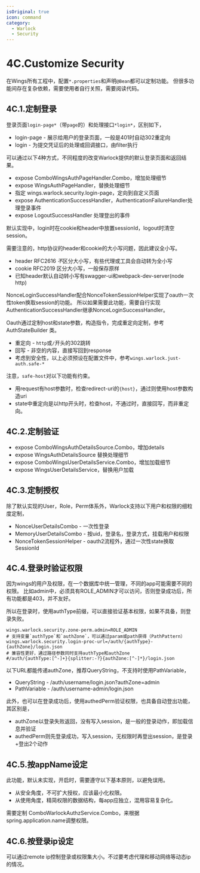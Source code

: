 ```yaml
---
isOriginal: true
icon: command
category:
  - Warlock
  - Security
---
```


# 4C.Customize Security

在Wings所有工程中，配置`*.properties`和声明`@Bean`都可以定制功能。
但很多功能间存在复杂依赖，需要使用者自行关照，需要阅读代码。

## 4C.1.定制登录

登录页面`login-page*`（带`page`的）和处理接口`*login*`，区别如下，

* login-page - 展示给用户的登录页面，一般是401时自动302重定向
* login - 为提交凭证后的处理或回调接口，由filter执行

可以通过以下4种方式，不同程度的改变Warlock提供的默认登录页面和返回结果。

* expose ComboWingsAuthPageHandler.Combo，增加处理细节
* expose WingsAuthPageHandler，替换处理细节
* 指定 wings.warlock.security.login-page，定向到自定义页面
* expose AuthenticationSuccessHandler，AuthenticationFailureHandler处理登录事件
* expose LogoutSuccessHandler 处理登出的事件

默认实现中，login时在cookie和header中放置sessionId，logout时清空session。

需要注意的，http协议的header和cookie的大小写问题，因此建议全小写。

* header RFC2616 *不*区分大小写，有些代理或工具会自动转为全小写
* cookie RFC2019 区分大小写，一般保存原样
* 已知header默认自动转小写有swagger-ui和webpack-dev-server(node http)

NonceLoginSuccessHandler配合NonceTokenSessionHelper实现了oauth一次性token换取session的功能。
所以如果需要此功能，需要自行实现AuthenticationSuccessHandler继承NonceLoginSuccessHandler。

Oauth通过定制host和state参数，构造指令，完成重定向定制，参考 AuthStateBuilder 类。

* 重定向 - `http`或`/`开头的302跳转
* 回写 - 非空的内容，直接写回到response
* 考虑到安全性，以上必须预设在配置文件中，参考`wings.warlock.just-auth.safe-*`

注意，`safe-host`对以下功能有约束。

* 用request有host参数时，检查redirect-uri的`{host}`，通过则使用host参数构造uri
* state中重定向是以http开头时，检查host，不通过时，直接回写，而非重定向。

## 4C.2.定制验证

* expose ComboWingsAuthDetailsSource.Combo，增加details
* expose WingsAuthDetailsSource 替换处理细节
* expose ComboWingsUserDetailsService.Combo，增加加载细节
* expose WingsUserDetailsService，替换用户加载

## 4C.3.定制授权

除了默认实现的User，Role，Perm体系外，Warlock支持以下用户和权限的细粒度定制，

* NonceUserDetailsCombo - 一次性登录
* MemoryUserDetailsCombo - 按uid，登录名，登录方式，挂载用户和权限
* NonceTokenSessionHelper - oauth2流程外，通过一次性state换取SessionId

## 4C.4.登录时验证权限

因为wings的用户及权限，在一个数据库中统一管理，不同的app可能需要不同的权限。
比如admin中，必须具有ROLE_ADMIN才可以访问，否则登录成功后，所有功能都是403，并不友好。

所以在登录时，使用authType前缀，可以直接验证基本权限，如果不具备，则登录失败。

```properties
wings.warlock.security.zone-perm.admin=ROLE_ADMIN
# 支持变量`authType`和`authZone`，可以通过param或path获得（PathPattern）
wings.warlock.security.login-proc-url=/auth/{authType}-{authZone}/login.json
# 兼容性更好，通过路径参数同时支持authType和authZone
#/auth/{authType:[^-]+}{splitter:-?}{authZone:[^-]*}/login.json
```

以下URL都能传递authZone，推荐QueryString，不支持时使用PathVariable，

* QueryString - /auth/username/login.json?authZone=admin
* PathVariable - /auth/username-admin/login.json

此外，也可以在登录成功后，使用authedPerm验证权限，也具备自动登出功能，其区别是，

* authZone以登录失败返回，没有写入session，是一般的登录动作，即加载信息并验证
* authedPerm则先登录成功，写入session，无权限时再登出session，是登录+登出2个动作

## 4C.5.按appName设定

此功能，默认未实现，开启时，需要遵守以下基本原则，以避免误用。

* 从安全角度，不可扩大授权，应该最小化权限。
* 从使用角度，精简权限的数据结构，每app应独立，混用容易复杂化。

需要定制 ComboWarlockAuthzService.Combo，来根据spring.application.name调整权限。

## 4C.6.按登录ip设定

可以通过remote ip控制登录或权限集大小。不过要考虑代理和移动网络等动态ip的情况。

